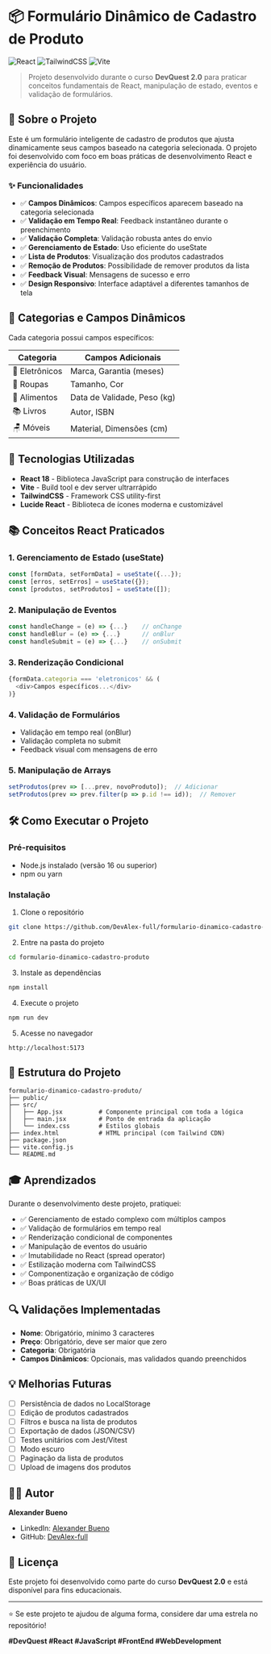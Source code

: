 # 📦 Formulário Dinâmico de Cadastro de Produto

![React](https://img.shields.io/badge/React-20232A?style=for-the-badge&logo=react&logoColor=61DAFB)
![TailwindCSS](https://img.shields.io/badge/Tailwind_CSS-38B2AC?style=for-the-badge&logo=tailwind-css&logoColor=white)
![Vite](https://img.shields.io/badge/Vite-646CFF?style=for-the-badge&logo=vite&logoColor=white)

> Projeto desenvolvido durante o curso **DevQuest 2.0** para praticar conceitos fundamentais de React, manipulação de estado, eventos e validação de formulários.

## 🎯 Sobre o Projeto

Este é um formulário inteligente de cadastro de produtos que ajusta dinamicamente seus campos baseado na categoria selecionada. O projeto foi desenvolvido com foco em boas práticas de desenvolvimento React e experiência do usuário.

### ✨ Funcionalidades

- ✅ **Campos Dinâmicos**: Campos específicos aparecem baseado na categoria selecionada
- ✅ **Validação em Tempo Real**: Feedback instantâneo durante o preenchimento
- ✅ **Validação Completa**: Validação robusta antes do envio
- ✅ **Gerenciamento de Estado**: Uso eficiente do useState
- ✅ **Lista de Produtos**: Visualização dos produtos cadastrados
- ✅ **Remoção de Produtos**: Possibilidade de remover produtos da lista
- ✅ **Feedback Visual**: Mensagens de sucesso e erro
- ✅ **Design Responsivo**: Interface adaptável a diferentes tamanhos de tela

## 🎨 Categorias e Campos Dinâmicos

Cada categoria possui campos específicos:

| Categoria | Campos Adicionais |
|-----------|-------------------|
| 📱 Eletrônicos | Marca, Garantia (meses) |
| 👕 Roupas | Tamanho, Cor |
| 🍎 Alimentos | Data de Validade, Peso (kg) |
| 📚 Livros | Autor, ISBN |
| 🪑 Móveis | Material, Dimensões (cm) |

## 🚀 Tecnologias Utilizadas

- **React 18** - Biblioteca JavaScript para construção de interfaces
- **Vite** - Build tool e dev server ultrarrápido
- **TailwindCSS** - Framework CSS utility-first
- **Lucide React** - Biblioteca de ícones moderna e customizável

## 📚 Conceitos React Praticados

### 1. Gerenciamento de Estado (useState)
```javascript
const [formData, setFormData] = useState({...});
const [erros, setErros] = useState({});
const [produtos, setProdutos] = useState([]);
```

### 2. Manipulação de Eventos
```javascript
const handleChange = (e) => {...}    // onChange
const handleBlur = (e) => {...}      // onBlur
const handleSubmit = (e) => {...}    // onSubmit
```

### 3. Renderização Condicional
```javascript
{formData.categoria === 'eletronicos' && (
  <div>Campos específicos...</div>
)}
```

### 4. Validação de Formulários
- Validação em tempo real (onBlur)
- Validação completa no submit
- Feedback visual com mensagens de erro

### 5. Manipulação de Arrays
```javascript
setProdutos(prev => [...prev, novoProduto]);  // Adicionar
setProdutos(prev => prev.filter(p => p.id !== id));  // Remover
```

## 🛠️ Como Executar o Projeto

### Pré-requisitos
- Node.js instalado (versão 16 ou superior)
- npm ou yarn

### Instalação

1. Clone o repositório
```bash
git clone https://github.com/DevAlex-full/formulario-dinamico-cadastro-produto.git
```

2. Entre na pasta do projeto
```bash
cd formulario-dinamico-cadastro-produto
```

3. Instale as dependências
```bash
npm install
```

4. Execute o projeto
```bash
npm run dev
```

5. Acesse no navegador
```
http://localhost:5173
```

## 📁 Estrutura do Projeto

```
formulario-dinamico-cadastro-produto/
├── public/
├── src/
│   ├── App.jsx          # Componente principal com toda a lógica
│   ├── main.jsx         # Ponto de entrada da aplicação
│   └── index.css        # Estilos globais
├── index.html           # HTML principal (com Tailwind CDN)
├── package.json
├── vite.config.js
└── README.md
```

## 🎓 Aprendizados

Durante o desenvolvimento deste projeto, pratiquei:

- ✅ Gerenciamento de estado complexo com múltiplos campos
- ✅ Validação de formulários em tempo real
- ✅ Renderização condicional de componentes
- ✅ Manipulação de eventos do usuário
- ✅ Imutabilidade no React (spread operator)
- ✅ Estilização moderna com TailwindCSS
- ✅ Componentização e organização de código
- ✅ Boas práticas de UX/UI

## 🔍 Validações Implementadas

- **Nome**: Obrigatório, mínimo 3 caracteres
- **Preço**: Obrigatório, deve ser maior que zero
- **Categoria**: Obrigatória
- **Campos Dinâmicos**: Opcionais, mas validados quando preenchidos

## 💡 Melhorias Futuras

- [ ] Persistência de dados no LocalStorage
- [ ] Edição de produtos cadastrados
- [ ] Filtros e busca na lista de produtos
- [ ] Exportação de dados (JSON/CSV)
- [ ] Testes unitários com Jest/Vitest
- [ ] Modo escuro
- [ ] Paginação da lista de produtos
- [ ] Upload de imagens dos produtos

## 👨‍💻 Autor

**Alexander Bueno**

- LinkedIn: [Alexander Bueno](https://www.linkedin.com/in/alexander-bueno-43823a358/)
- GitHub: [DevAlex-full](https://github.com/DevAlex-full)

## 📝 Licença

Este projeto foi desenvolvido como parte do curso **DevQuest 2.0** e está disponível para fins educacionais.

---

⭐ Se este projeto te ajudou de alguma forma, considere dar uma estrela no repositório!

**#DevQuest #React #JavaScript #FrontEnd #WebDevelopment**